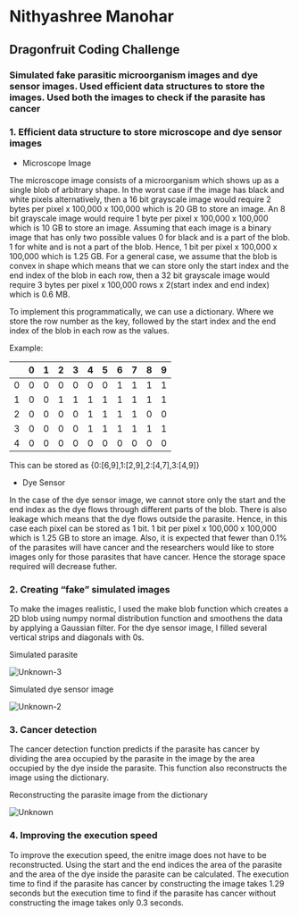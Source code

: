 # Nithyashree Manohar 
## Dragonfruit Coding Challenge 
### Simulated fake parasitic microorganism images and dye sensor images. Used efficient data structures to store the images. Used both the images to check if the parasite has cancer 

### 1. Efficient data structure to store microscope and dye sensor images 

- Microscope Image 

The microscope image consists of a microorganism which shows up as a single blob of arbitrary shape. In the worst case if the image has black and white pixels alternatively, then a 16 bit grayscale image would require 2 bytes per pixel x 100,000 x 100,000 which is 20 GB to store an image. An 8 bit grayscale image would require 1 byte per pixel x 100,000 x 100,000 which is 10 GB to store an image. Assuming that each image is a binary image that has only two possible values 0 for black and is a part of the blob. 1 for white and is not a part of the blob. Hence, 1 bit per pixel x 100,000 x 100,000 which is 1.25 GB. For a general case, we assume that the blob is convex in shape which means that we can store only the start index and the end index of the blob in each row, then a 32 bit grayscale image would require 3 bytes per pixel x 100,000 rows x 2(start index and end index) which is 0.6 MB. 

To implement this programmatically, we can use a dictionary. Where we store the row number as the key, followed by the start index and the end index of the blob in each row as the values. 

Example: 

|   | 0 | 1 | 2 | 3 | 4 | 5 | 6 | 7 | 8 | 9 |
| - | - | - | - | - | - | - | - | - | - | - |
|0  | 0 | 0 | 0 | 0 | 0 | 0 | 1 | 1 | 1 | 1 |
|1  |0 |0 |1 |1 |1 |1 |1 |1 |1 |1
|2  |0 |0 |0 |0 |1 |1 |1 |1 |0 |0| 
|3  |0 |0 |0 |0 |1 |1 |1 |1 |1 |1| 
|4  |0 |0 |0 |0 |0 |0 |0 |0 |0 |0| 

This can be stored as {0:[6,9],1:[2,9],2:[4,7],3:[4,9]}

- Dye Sensor 

In the case of the dye sensor image, we cannot store only the start and the end index as the dye flows through different parts of the blob. There is also leakage which means that the dye flows outside the parasite. Hence, in this case each pixel can be stored as 1 bit. 1 bit per pixel x 100,000 x 100,000 which is 1.25 GB to store an image. Also, it is expected that fewer than 0.1% of the parasites will have cancer and the researchers would like to store images only for those parasites that have cancer. Hence the storage space required will decrease futher. 

### 2. Creating “fake” simulated images

To make the images realistic, I used the make blob function which creates a 2D blob using numpy normal distribution function and smoothens the data by applying a Gaussian filter. For the dye sensor image, I filled several vertical strips and diagonals with 0s. 

Simulated parasite 

![Unknown-3](https://user-images.githubusercontent.com/98286997/163927274-257b20ba-a2a5-4904-ba13-4294f9aa41b3.png)

Simulated dye sensor image

![Unknown-2](https://user-images.githubusercontent.com/98286997/163927297-05f33130-67f7-4bb9-93f8-38ff03ec5265.png)


### 3. Cancer detection 

The cancer detection function predicts if the parasite has cancer by dividing the area occupied by the parasite in the image by the area occupied by the dye inside the parasite. This function also reconstructs the image using the dictionary. 

Reconstructing the parasite image from the dictionary 

![Unknown](https://user-images.githubusercontent.com/98286997/163927385-539ebf2a-ed78-4814-8a35-3c4ac8a9df16.png)


### 4. Improving the execution speed

To improve the execution speed, the enitre image does not have to be reconstructed. Using the start and the end indices the area of the parasite and the area of the dye inside the parasite can be calculated. 
The execution time to find if the parasite has cancer by constructing the image takes 1.29 seconds but the execution time to find if the parasite has cancer without constructing the image takes only 0.3 seconds. 
 
